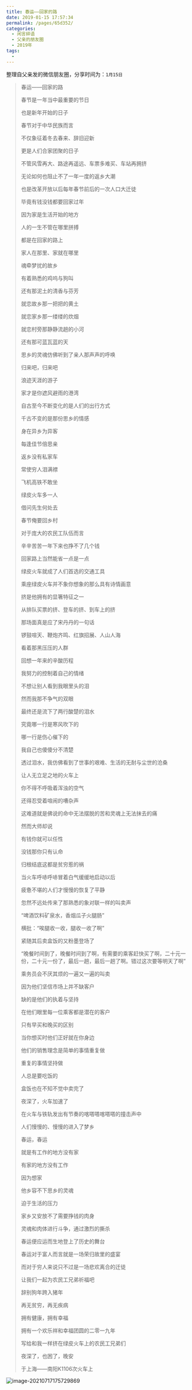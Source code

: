 ```yaml
---
title: 春运——回家的路
date: 2019-01-15 17:57:34
permalink: /pages/65d352/
categories:
  - 闲言碎语
  - 父亲的朋友圈
  - 2019年
tags:
  - 
---
```

整理自父亲发的微信朋友圈，分享时间为：`1月15日`

> 春运——回家的路
>
> 
>
> 春节是一年当中最重要的节日
>
> 也是新年开始的日子
>
> 春节对于中华民族而言
>
> 不仅象征着冬去春来、辞旧迎新
>
> 更是人们合家团聚的日子
>
> 不管风雪再大、路途再遥远、车票多难买、车站再拥挤
>
> 无论如何也阻止不了一年一度的返乡大潮
>
> 也是改革开放以后每年春节前后的一次人口大迁徒
>
> 
>
> 
>
> 毕竟有钱没钱都要回家过年
>
> 因为家是生活开始的地方
>
> 人的一生不管在哪里拼搏
>
> 都是在回家的路上
>
> 家人在那里、家就在哪里
>
> 魂牵梦扰的故乡
>
> 有着熟悉的鸡呜与狗叫
>
> 还有那泥土的清香与芬芳
>
> 就恋故乡那一把把的黄土
>
> 就恋家乡那一缕缕的炊烟
>
> 就恋村旁那静静流趟的小河
>
> 还有那可蓝瓦蓝的天
>
> 思乡的灵魂仿佛听到了亲人那声声的呼唤
>
> 归来吧，归来吧
>
> 浪迹天涯的游子
>
> 家才是你遮风避雨的港湾
>
> 
>
> 
>
> 自古至今不断变化的是人们的出行方式
>
> 千古不变的是那份思乡的情感
>
> 身在异乡为异客
>
> 每逢佳节倍思亲
>
> 返乡没有私家车
>
> 常使穷人泪满襟
>
> 飞机高铁不敢坐
>
> 绿皮火车多一人
>
> 借问先生何处去
>
> 春节俺要回乡村
>
> 对于庞大的农民工队伍而言
>
> 辛辛苦苦一年下来也挣不了几个钱
>
> 回家路上当然能省一点是一点
>
> 绿皮火车就成了人们首选的交通工具
>
> 
>
> 
>
> 乘座绿皮火车并不象你想象的那么具有诗情画意
>
> 挤是他拥有的显箸特征之一
>
> 从排队买票的挤、登车的挤、到车上的挤
>
> 那场面真是应了宋丹丹的一句话
>
> 锣鼓喧天、鞭炮齐鸣、红旗招展、人山人海
>
> 看着那黑压压的人群
>
> 回想一年来的辛酸历程
>
> 我努力的控制着自己的情绪
>
> 不想让别人看到我眼里头的泪
>
> 然而我那不争气的双眼
>
> 最终还是流下了两行酸楚的泪水
>
> 究竟哪一行是寒风吹下的
>
> 哪一行是伤心催下的
>
> 我自己也傻傻分不清楚
>
> 透过泪水，我仿佛看到了世事的艰难、生活的无耐与尘世的沧桑
>
> 
>
> 
>
> 让人无立足之地的火车上
>
> 你不得不呼吸着浑浊的空气
>
> 还得忍受着喧闹的嘈杂声
>
> 这难道就是佛说的命中无法摆脱的苦和灵魂上无法抹去的痛
>
> 然而大师却说
>
> 有钱你就可以任性
>
> 没钱那你只有认命
>
> 归根结底这都是贫穷惹的祸
>
> 
>
> 
>
> 当火车呼哧呼哧冒着白气缓缓地启动以后
>
> 疲惫不堪的人们才慢慢的恢复了平静
>
> 忽然不远处传来了那熟悉的象对联一样的叫卖声
>
> “啤酒饮料矿泉水，香烟瓜子火腿肠”
>
> 横批：“唉腿收一收，腿收一收了啊”
>
> 紧随其后卖盒饭的又粉墨登场了
>
> “晚餐时间到了，晚餐时间到了啊，有需要的乘客赶快买了啊，二十元一份，二十元一份了，最后一趟，最后一趟了啊。错过这次要等明天了啊”
>
> 
>
> 
>
> 乘务员会不厌其烦的一遍又一遍的叫卖
>
> 因为他们坚信市场上并不缺客户
>
> 缺的是他们的执着与坚持
>
> 在他们眼里每一位乘客都是潜在的客户
>
> 只有早买和晚买的区别
>
> 当你想买时他们正好就在你身边
>
> 他们的销售理念是简单的事情重复做
>
> 重复的事情坚持做
>
> 人总是要吃饭的
>
> 盒饭也在不知不觉中卖完了
>
> 
>
> 
>
> 夜深了，火车加速了
>
> 在火车与铁轨发出有节奏的喀嗒嗒喀嗒嗒的撞击声中
>
> 人们慢慢的、慢慢的进入了梦乡
>
> 
>
> 
>
> 春运，春运
>
> 就是有工作的地方没有家
>
> 有家的地方没有工作
>
> 因为想家
>
> 他乡容不下思乡的灵魂
>
> 迫于生活的压力
>
> 家乡又安放不了需要挣钱的肉身
>
> 灵魂和肉体进行斗争，通过激烈的撕杀
>
> 春运便应运而生地登上了历史的舞台
>
> 
>
> 
>
> 春运对于富人而言就是一场荣归故里的盛宴
>
> 而对于穷人来说只不过是一场悲欢离合的迁徒
>
> 
>
> 
>
> 让我们一起为农民工兄弟祈福吧
>
> 辞别狗年跨入猪年
>
> 再无贫穷，再无疾病
>
> 拥有健康，拥有幸福
>
> 拥有一个欢乐祥和幸福团圆的二零一九年
>
> 
>
> 
>
> 写给和我一样挤在绿皮火车上的农民工兄弟们
>
> 夜深了，也困了，晚安
>
> 
>
> 于上海——南阳K1106次火车上

![image-20210717175729869](https://tva4.sinaimg.cn/large/008k1Yt0ly1gskcibcdhcj30f82744gu.jpg)